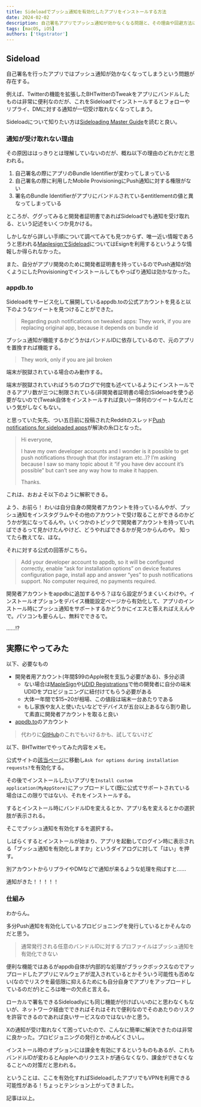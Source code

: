```yaml
---
title: Sideloadでプッシュ通知を有効化したアプリをインストールする方法
date: 2024-02-02
description: 自己署名アプリでプッシュ通知が効かなくなる問題と、その理由や回避方法についてまとめてます
tags: [macOS, iOS]
authors: ['tkgstrator']
---
```


## Sideload

自己署名を行ったアプリではプッシュ通知が効かなくなってしまうという問題が存在する。

例えば、Twitterの機能を拡張したBHTwitterのTweakをアプリにバンドルしたものは非常に便利なのだが、これをSideloadでインストールするとフォローやリプライ、DMに対する通知が一切受け取れなくなってしまう。

Sideloadについて知りたい方は[Sideloading Master Guide](https://sideloading.gitbook.io/sideloading-master-guide/)を読むと良い。

### 通知が受け取れない理由

その原因ははっきりとは理解していないのだが、概ね以下の理由のどれかだと思われる。

1. 自己署名の際にアプリのBundle Identifierが変わってしまっている
2. 自己署名の際に利用したMobile ProvisioningにPush通知に対する権限がない
3. 署名のBundle Identifierがアプリにバンドルされているentitlementの値と異なってしまっている

ところが、ググってみると開発者証明書であればSideloadでも通知を受け取れる、という記述をいくつか見かける。

しかしながら詳しい手順について調べてみても見つからず、唯一近い情報であろうと思われる[MaplesignでSideload](https://note.com/tiyoko2525/n/naea3d9d86f9c)についてはEsignを利用するというような情報しか得られなかった。

また、自分がアプリ開発のために開発者証明書を持っているのでPush通知が効くようにしたProvisioningでインストールしてもやっぱり通知は効かなかった。

### appdb.to

Sideloadをサービス化して展開しているappdb.toの公式アカウントを見ると以下のようなツイートを見つけることができた。

> Regarding push notifications on tweaked apps: They work, if you are replacing original app, because it depends on bundle id

プッシュ通知が機能するかどうかはバンドルIDに依存しているので、元のアプリを置換すれば機能する。

> They work, only if you are jail broken

端末が脱獄されている場合のみ動作する。

端末が脱獄されていればうちのブログで何度も述べているようにインストールできるアプリ数が三つに制限されている(非開発者証明書の場合)Sideloadを使う必要がないので(Tweak自体をインストールすれば良い)一体何のツイートなんだという気がしなくもない。

と思っていた矢先、つい五日前に投稿されたRedditのスレッド[Push notifications for sideloaded apps](https://www.reddit.com/r/sideloaded/comments/1aciv22/comment/kjvbsd7/)が解決の糸口となった。

> Hi everyone,
>
> I have my own developer accounts and I wonder is it possible to get push notifications through that (for instagram etc..)? I’m asking because I saw so many topic about it “if you have dev account it’s possible” but can’t see any way how to make it happen.
>
> Thanks.

これは、おおよそ以下のように解釈できる。

よう、お前ら！
わいは自分自身の開発者アカウントを持っているんやが、プッシュ通知をインスタグラムやその他のアカウントで受け取ることができるのかどうかが気になってるんや。いくつかのトピックで開発者アカウントを持っていればできるって見かけたんやけど、どうやればできるかが見つからんのや。
知ってたら教えてな、ほな。

それに対する公式の回答がこちら。

> Add your developer account to appdb, so it will be configured correctly, enable “ask for installation options” on device features configuration page, install app and answer “yes” to push notifications support. No computer required, no payments required.

開発者アカウントをappdbに追加するやろ？ほなら設定がうまくいくわけや。インストールオプションをデバイス機能設定ページから有効化して、アプリのインストール時にプッシュ通知をサポートするかどうかにイエスと答えればええんやで。パソコンも要らんし、無料でできるで。

......!?

## 実際にやってみた

以下、必要なもの

- 開発者用アカウント(年間$99のApple税を支払う必要がある)、多分必須
  - ない場合は[MapleSign](https://maplesign.ca/)や[UDID Registrations](https://www.udidregistrations.com/)で他の開発者に自分の端末UDIDをプロビジョニングに紐付けてもらう必要がある
  - 大体一年間で$15~20が相場、この値段は端末一台あたりである
  - もし家族や友人と使いたいなどでデバイスが五台以上あるなら割り勘して素直に開発者アカウントを取ると良い
- [appdb.to](https://appdb.to/)のアカウント

> 代わりに[GitHub](https://github.com/n3d1117/appdb)のこれでもいけるかも、試してないけど

以下、BHTwitterでやってみた内容をメモ。

公式サイトの[該当ページ](https://appdb.to/my/configure)に移動し`Ask for options during installation requests?`を有効化する。

その後でインストールしたいアプリを`Install custom application(MyAppStore)`にアップロードして(既に公式でサポートされている場合はこの限りではない)、それをインストールする。

するとインストール時にバンドルIDを変えるとか、アプリ名を変えるとかの選択肢が表示される。

そこでプッシュ通知を有効化するを選択する。

しばらくするとインストールが始まり、アプリを起動してログイン時に表示される「プッシュ通知を有効化しますか」というダイアログに対して「はい」を押す。

別アカウントからリプライやDMなどで通知が来るような処理を飛ばすと......

通知がきた！！！！！

### 仕組み

わからん。

多分Push通知を有効化しているプロビジョニングを発行しているとかそんなのだと思う。

> 通常発行される任意のバンドルIDに対するプロファイルはプッシュ通知を有効化できない

便利な機能ではあるがappdb自体が内部的な処理がブラックボックスなのでアップロードしたアプリにマルウェアが混入されているとかそういう可能性も否めない(なのでリスクを最低限に抑えるためにも自分自身でアプリをアップロードしているのだが)ところは唯一の欠点と言える。

ローカルで署名できるSideloadlyにも同じ機能が付けばいいのにと思わなくもないが、ネットワーク経由でできればそれはそれで便利なのでそのあたりのリスクを許容できるのであれば良いサービスなのではないかと思う。

Xの通知が受け取れなくて困っていたので、こんなに簡単に解決できたのは非常に良かった。プロビジョニングの発行とかめんどくさいし。

インストール時のオプションには課金を有効にするというものもあるが、これもバンドルIDが変わるとAppleへのリクエストが通らなくなり、課金ができなくなることへの対策だと思われる。

ということは、ここを有効化すればSideloadしたアプリでもVPNを利用できる可能性がある！ちょっとテンション上がってきました。

記事は以上。
